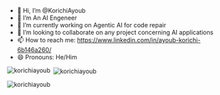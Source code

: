 - 👋 Hi, I’m @KorichiAyoub
- 👀 I’m An AI Engeneer
- 🌱 I’m currently working on Agentic AI for code repair
- 💞️ I’m looking to collaborate on any project concerning AI applications
- 📫 How to reach me: https://www.linkedin.com/in/ayoub-korichi-6b146a260/
- 😄 Pronouns: He/Him

<!---
KorichiAyoub/KorichiAyoub is a ✨ special ✨ repository because its `README.md` (this file) appears on your GitHub profile.
You can click the Preview link to take a look at your changes.
--->

<p><img align="left" src="https://github-readme-stats.vercel.app/api/top-langs?username=korichiayoub&show_icons=true&locale=en&layout=compact" alt="korichiayoub" /></p>

<p>&nbsp;<img align="center" src="https://github-readme-stats.vercel.app/api?username=korichiayoub&show_icons=true&locale=en" alt="korichiayoub" /></p>

<p><img align="center" src="https://github-readme-streak-stats.herokuapp.com/?user=korichiayoub&show_icons=true&locale=en" alt="korichiayoub" /></p>

